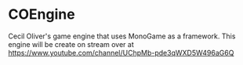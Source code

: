 # COEngine
Cecil Oliver's game engine that uses MonoGame as a framework. This engine will be create on stream over at https://www.youtube.com/channel/UChpMb-pde3qWXD5W496aG6Q
